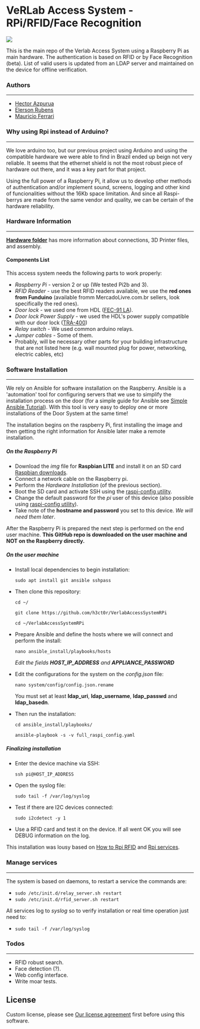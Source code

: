 # VeRLab Access System - RPi/RFID/Face Recognition

[![](https://www.verlab.dcc.ufmg.br/wp-content/uploads/2019/05/SVG_Verlab_210x86dpi.png)](https://www.verlab.dcc.ufmg.br)

This is the main repo of the Verlab Access System using a Raspberry Pi as main hardware. The authentication is based on RFID or by Face Recognition (beta). List of valid users is updated from an LDAP server and maintained on the device for offline verification.

### Authors
----
- [Hector Azpurua](https://github.com/h3ct0r)
- [Elerson Rubens](https://github.com/elerson)
- [Mauricio Ferrari](https://github.com/mauferrari)

### Why using Rpi instead of Arduino?
----

We love arduino too, but our previous project using Arduino and using the compatible hardware we were able to find in Brazil ended up beign not very reliable. It seems that the ethernet shield is not the most robust piece of hardware out there, and it was a key part for that project.

Using the full power of a Raspberry Pi, it allow us to develop other methods of authentication and/or implement sound, screens, logging and other kind of funcionalities without the 16Kb space limitation. And since all Raspi-berrys are made from the same vendor and quality, we can be certain of the hardware reliability.

### Hardware Information
----
[**Hardware folder**](/hardware) has more information about connections, 3D Printer files, and assembly. 

#### Components List

This access system needs the following parts to work properly:

* *Raspberry Pi* - version 2 or up (We tested Pi2b and 3).
* *RFID Reader* - use the best RFID readers available, we use the **red ones from Funduino** (available fromm MercadoLivre.com.br sellers, look specifically the red ones).
* *Door lock* - we used one from HDL ([FEC-91 LA](http://www.hdl.com.br/produtos/fechaduras/fecho-eletrico/fecho-eletrico-mod-fec-91-la-espelho-longo-trinco-ajustavel)).
* *Door lock Power Supply* - we used the HDL's power supply compatible with our door lock ([TRA-400](https://www.hdl.com.br/produtos/fechaduras/acessorios/fonte-tra-400-para-fechaduras-porteiros-e-centrais))
* *Relay switch* - We used common arduino relays.
* *Jumper cables* - Some of them.
* Probably, will be necessary other parts for your building infrastructure that are not listed here (e.g. wall mounted plug for power, networking, electric cables, etc)

### Software Installation
----

We rely on Ansible for software installation on the Raspberry. Ansible is a 'automation' tool for configuring servers that we use to simplify the installation process on the door (for a simple guide for Ansible see [Simple Ansible Tutorial](https://serversforhackers.com/c/an-ansible-tutorial)). With this tool is very easy to deploy one or more installations of the Door System at the same time!

The installation begins on the raspberry Pi, first installing the image and then getting the right information for Ansible later make a remote installation.

##### On the Raspberry Pi

- Download the *img* file for **Raspbian LITE** and install it on an SD card [Raspbian downloads](https://www.raspberrypi.org/downloads/raspbian/).
- Connect a network cable on the Raspberry pi.
- Perform the *Hardware Installation* (of the previous section).
- Boot the SD card and activate SSH using the [raspi-config utility](https://www.raspberrypi.org/documentation/configuration/raspi-config.md).
- Change the default password for the *pi* user of this device (also possible using [raspi-config utility](https://www.raspberrypi.org/documentation/configuration/raspi-config.md)).
- Take note of the **hostname and password** you set to this device. *We will need them later*.

After the Raspberry Pi is prepared the next step is performed on the end user machine. **This GitHub repo is downloaded on the user machine and NOT on the Raspberry directly.**

##### On the user machine
- Install local dependencies to begin installation:

    `sudo apt install git ansible sshpass`


- Then clone this repository:

    `cd ~/`
    
    `git clone https://github.com/h3ct0r/VerlabAccessSystemRPi`
    
    `cd ~/VerlabAccessSystemRPi`

- Prepare Ansible and define the hosts where we will connect and perform the install:
    
    `nano ansible_install/playbooks/hosts`
    
    *Edit the fields **HOST_IP_ADDRESS** and **APPLIANCE_PASSWORD***

- Edit the configurations for the system on the *config.json* file:
    
    `nano system/config/config.json.rename`
    
    You must set at least **ldap_uri**, **ldap_username**, **ldap_passwd** and **ldap_basedn**.

- Then run the installation:
    
    `cd ansible_install/playbooks/`
    
    `ansible-playbook -s -v full_raspi_config.yaml`

##### Finalizing installation

- Enter the device machine via SSH:
    
    `ssh pi@HOST_IP_ADDRESS`
    
- Open the syslog file:

    `sudo tail -f /var/log/syslog`
    
- Test if there are I2C devices connected:

    `sudo i2cdetect -y 1`
    
- Use a RFID card and test it on the device. If all went OK you will see DEBUG information on the log.

This installation was lousy based on [How to Rpi RFID](https://www.sunfounder.com/wiki/index.php?title=How_to_Use_an_RFID_RC522_on_Raspberry_Pi) and [Rpi services](http://blog.scphillips.com/posts/2013/07/getting-a-python-script-to-run-in-the-background-as-a-service-on-boot/).

### Manage services
---

The system is based on daemons, to restart a service the commands are:
- `sudo /etc/init.d/relay_server.sh restart`
- `sudo /etc/init.d/rfid_server.sh restart`

All services log to *syslog* so to verify installation or real time operation just need to:
- `sudo tail -f /var/log/syslog`

### Todos
----

 - RFID robust search.
 - Face detection (?).
 - Web config interface.
 - Write moar tests.

License
----

Custom license, please see [Our license agreement](https://github.com/h3ct0r/VerlabAccessSystemRPi/blob/master/LICENSE) first before using this software.
